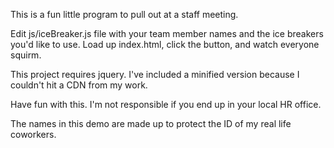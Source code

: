 This is a fun little program to pull out at a staff meeting. 

Edit js/iceBreaker.js file with your team member names and the ice breakers you'd like to use. Load up index.html, click the button, and watch everyone squirm. 

This project requires jquery. I've included a minified version because I couldn't hit a CDN from my work.

Have fun with this. I'm not responsible if you end up in your local HR office.

The names in this demo are made up to protect the ID of my real life coworkers.